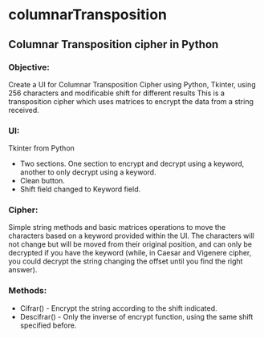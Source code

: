 # columnarTransposition
## Columnar Transposition cipher in Python


### Objective:
  
  Create a UI for Columnar Transposition Cipher using Python, Tkinter, using 256 characters and modificable shift for different results
  This is a transposition cipher which uses matrices to encrypt the data from a string received.
  
### UI: 
  
  Tkinter from Python
  - Two sections. One section to encrypt and decrypt using a keyword, another to only decrypt using a keyword.
  - Clean button.
  - Shift field changed to Keyword field.
  
### Cipher:

  Simple string methods and basic matrices operations to move the characters based on a keyword provided within the UI.
  The characters will not change but will be moved from their original position, and can only be decrypted if you have the keyword (while, in Caesar and Vigenere cipher, you could decrypt the string changing the offset until you find the right answer).
  
### Methods:

  - Cifrar() - Encrypt the string according to the shift indicated.
  - Descifrar() - Only the inverse of encrypt function, using the same shift specified before.
  
